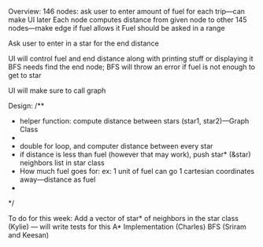 Overview:
146 nodes: ask user to enter amount of fuel for each trip––can make UI later
Each node computes distance from given node to other 145 nodes––make edge if fuel allows it
Fuel should be asked in a range

Ask user to enter in a star for the end distance

UI will control fuel and end distance along with printing stuff or displaying it
BFS needs find the end node; BFS will throw an error if fuel is not enough to get to star

UI will make sure to call graph

Design:
/**
 * helper function: compute distance between stars (star1, star2)––Graph Class
 * 
 * double for loop, and computer distance between every star
 * if distance is less than fuel (however that may work), push star* (&star) neighbors list in star class
 * How much fuel goes for: ex: 1 unit of fuel can go 1 cartesian coordinates away––distance as fuel
 * 
 */

To do for this week:
Add a vector of star* of neighbors in the star class (Kylie) –– will write tests for this
A* Implementation (Charles)
BFS (Sriram and Keesan)
